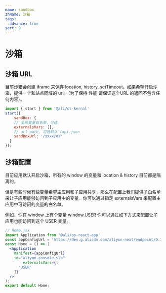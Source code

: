 ```yaml
---
name: sandbox
zhName: 沙箱
tags: 
  advance: true
sort: 9
---
```


# 沙箱

## 沙箱 URL

目前沙箱会创建 iframe 来保存 location, history, setTimeout。如果希望开启沙箱，提供一个和站点同域的 url。（为了保持 性能 请保证这个URL 的返回不包含任何内容）。

```jsx
import { start } from '@ali/os-kernal'
start({
    sandBox: {
    // 全局变量白名单，可选
    externalsVars: [],
    // url path, 可选默认 /api.json
    sandBoxUrl: '/xxxx/os'
  }
});
```

## 沙箱配置

目前应用默认开启沙箱，所有的 window 的变量和 location & history 目前都是隔离的。

但是有些时候有些变量希望主应用和子应用共享，那么在配置上我们提供了白名单来让子应用能够访问到子应用中的变量。你可以通过指定 externalsVars 来配置主应用中可访问的变量的白名单。

例如，你在 window 上有个变量 window.USER 你可以通过如下方式来配置让子应用也能访问到这个 USER  变量。

```jsx
// Home.jsx
import Application from '@ali/os-react-app'
const appConfigUrl = 'https://dev.g.alicdn.com/aliyun-next/endpoint/0.1.0/endpoint.manifest.json';
const Home = () => (
  <Application
    manifest={appConfigUrl}
    id="aliyun-console-slb"
        externalsVars={[
      'USER'      
    ]}
  />
);
export default Home;
```